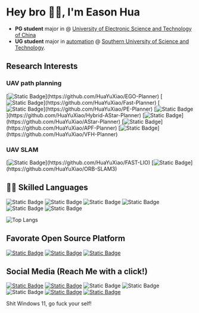 # Hey bro 👋🏻, I'm Eason Hua

<!--
![visitors](https://visitor-badge.glitch.me/badge?page_id=HuaYuXiao.HuaYuXiao&left_color=green&right_color=red)
-->

- **PG student** major in  @ [University of Electronic Science and Technology of China](https://en.uestc.edu.cn/)
- **UG student** major in [automation](https://sdim.sustech.edu.cn/index/lists?id=121) @ [Southern University of Science and Technology](https://www.sustech.edu.cn/en/). 


## Research Interests

### UAV path planning

[![Static Badge](https://img.shields.io/badge/EGO--Planner-_)](https://github.com/HuaYuXiao/EGO-Planner)
[![Static Badge](https://img.shields.io/badge/Fast--Planner-_)](https://github.com/HuaYuXiao/Fast-Planner)
[![Static Badge](https://img.shields.io/badge/PE--Planner-_)](https://github.com/HuaYuXiao/PE-Planner)
[![Static Badge](https://img.shields.io/badge/Hybrid--A*--Planner-_)](https://github.com/HuaYuXiao/Hybrid-AStar-Planner)
[![Static Badge](https://img.shields.io/badge/A*--Planner-_)](https://github.com/HuaYuXiao/AStar-Planner)
[![Static Badge](https://img.shields.io/badge/APF--Planner-_)](https://github.com/HuaYuXiao/APF-Planner)
[![Static Badge](https://img.shields.io/badge/VFH--Planner-_)](https://github.com/HuaYuXiao/VFH-Planner)

### UAV SLAM

[![Static Badge](https://img.shields.io/badge/FAST--LIO-_)](https://github.com/HuaYuXiao/FAST-LIO)
[![Static Badge](https://img.shields.io/badge/ORB--SLAM3-_)](https://github.com/HuaYuXiao/ORB-SLAM3)

## 👨‍💻 Skilled Languages

![Static Badge](https://img.shields.io/badge/C%2B%2B-14-00599C?logo=cplusplus)
![Static Badge](https://img.shields.io/badge/Python-3.11.5-3776AB?logo=python)
![Static Badge](https://img.shields.io/badge/MATLAB-2023b-salmon)
![Static Badge](https://img.shields.io/badge/VHDL-_-blue)
![Static Badge](https://img.shields.io/badge/Java--blue)
![Static Badge](https://img.shields.io/badge/C-_-A8B9CC?logo=c)

![Top Langs](https://github-readme-stats.vercel.app/api/top-langs/?username=HuaYuXiao&langs_count=20&layout=compact)

## Favorate Open Source Platform

[![Static Badge](https://img.shields.io/badge/Prometheus-181717?logo=github)](https://github.com/amov-lab/Prometheus)
[![Static Badge](https://img.shields.io/badge/XTDrone-C71D23?logo=gitee)](https://gitee.com/robin_shaun/XTDrone)
[![Static Badge](https://img.shields.io/badge/HyperDrone-C71D23?logo=gitee)](https://gitee.com/Mbot/hyperdrone)

## Social Media (Reach Me with a click!)

[![Static Badge](https://img.shields.io/badge/Bilibili-00A1D6?logo=bilibili)](https://space.bilibili.com/407218928)
[![Static Badge](https://img.shields.io/badge/YouTube-FF0000?logo=youtube)](https://www.youtube.com/channel/UCGiNhBW1Sw8UNZKzgvoxHow)
![Static Badge](https://img.shields.io/badge/WhatsApp-25D366?logo=whatsapp)
![Static Badge](https://img.shields.io/badge/WeChat-07C160?logo=wechat)
![Static Badge](https://img.shields.io/badge/Tencent_QQ-EB1923?logo=tencentqq)
[![Static Badge](https://img.shields.io/badge/Instagram-E4405F?logo=instagram)](https://www.instagram.com/hyx020222/)
[![Static Badge](https://img.shields.io/badge/X-000000?logo=x)](https://twitter.com/hyx020222)
<!--
![Static Badge](https://img.shields.io/badge/LinkedIn-_-0A66C2?logo=linkedin)
-->

Shit Windows 11, go fuck your self!

<!--
## Packages

![Static Badge](https://img.shields.io/badge/ROS-melodic-22314E?logo=ros)
![Static Badge](https://img.shields.io/badge/PyTorch-2.1.0-EE4C2C?logo=pytorch)
![Static Badge](https://img.shields.io/badge/OpenCV-4.6.0-5C3EE8?logo=opencv)
![Static Badge](https://img.shields.io/badge/TensorFlow-_-FF6F00?logo=tensorflow)
![Static Badge](https://img.shields.io/badge/OpenAI-_-412991?logo=openai)

[![trophy](https://github-profile-trophy.vercel.app/?username=HuaYuXiao)](https://github.com/ryo-ma/github-profile-trophy)

## Platforms

![Static Badge](https://img.shields.io/badge/Ubuntu-18.04-E95420?logo=ubuntu)
![Static Badge](https://img.shields.io/badge/Debian-12-A81D33?logo=debian)
![Static Badge](https://img.shields.io/badge/macOS-14.1.1-000000?logo=macos)
![Static Badge](https://img.shields.io/badge/Windows_11-23H2-0078D4?logo=windows11)
![Static Badge](https://img.shields.io/badge/Windows_10-22H2-0078D6?logo=windows10)

## IDEs

![Static Badge](https://img.shields.io/badge/CLion-_-000000?logo=clion)
![Static Badge](https://img.shields.io/badge/PyCharm-_-000000?logo=pycharm)
![Static Badge](https://img.shields.io/badge/Visual_Studio_Code-_-007ACC?logo=visualstudiocode)
![Static Badge](https://img.shields.io/badge/IntelliJ_IDEA-_-000000?logo=intellijidea)
![Static Badge](https://img.shields.io/badge/Visual_Studio-_-5C2D91?logo=visualstudio)
![Static Badge](https://img.shields.io/badge/Eclipse_IDE-_-2C2255?logo=eclipseide)

## Tools

![Static Badge](https://img.shields.io/badge/CMake-3.26.4-064F8C?logo=cmake)
![Static Badge](https://img.shields.io/badge/Jupyter--F37626?logo=jupyter)
![Static Badge](https://img.shields.io/badge/Github_Desktop-_-violet)
![Static Badge](https://img.shields.io/badge/GitHub_Copilot-_-blue?logo=githubcopilot)
![Static Badge](https://img.shields.io/badge/Anaconda-_-44A833?logo=anaconda)
![Static Badge](https://img.shields.io/badge/Google_Scholar-_-4285F4?logo=googlescholar)

![Static Badge](https://img.shields.io/badge/AdGuard-_-68BC71?logo=adguard)

## Softwares

![Static Badge](https://img.shields.io/badge/VMware-_-607078?logo=vmware)
![Static Badge](https://img.shields.io/badge/NoMachine-_-red)
![Static Badge](https://img.shields.io/badge/Android_Studio-_-3DDC84?logo=androidstudio)
![Static Badge](https://img.shields.io/badge/Cisco-_-1BA0D7?logo=cisco)
![Static Badge](https://img.shields.io/badge/Vivado-_-green?logo=xilinx)
![Static Badge](https://img.shields.io/badge/Wireshark-_-1679A7?logo=wireshark)

## Editors

![Static Badge](https://img.shields.io/badge/LaTeX-_-008080?logo=latex)
![Static Badge](https://img.shields.io/badge/Overleaf-_-47A141?logo=overleaf)
![Static Badge](https://img.shields.io/badge/Markdown-_-000000?logo=markdown)
![Static Badge](https://img.shields.io/badge/Notion-_-000000?logo=notion)

